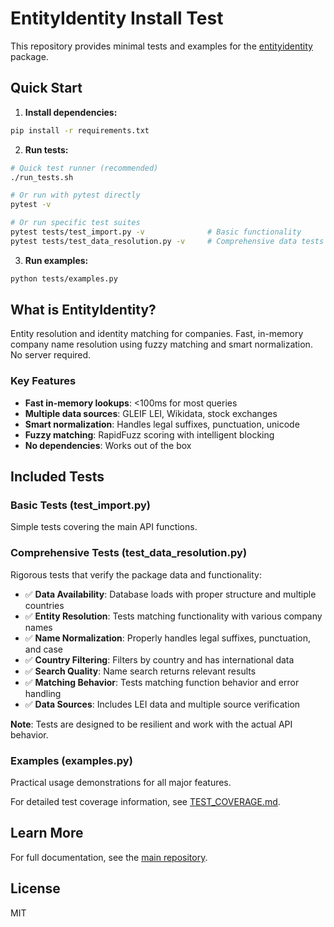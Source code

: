 # EntityIdentity Install Test

This repository provides minimal tests and examples for the [entityidentity](https://github.com/microprediction/entityidentity) package.

## Quick Start

1. **Install dependencies:**

```bash
pip install -r requirements.txt
```

2. **Run tests:**

```bash
# Quick test runner (recommended)
./run_tests.sh

# Or run with pytest directly
pytest -v

# Or run specific test suites
pytest tests/test_import.py -v              # Basic functionality
pytest tests/test_data_resolution.py -v     # Comprehensive data tests
```

3. **Run examples:**

```bash
python tests/examples.py
```

## What is EntityIdentity?

Entity resolution and identity matching for companies. Fast, in-memory company name resolution using fuzzy matching and smart normalization. No server required.

### Key Features

- **Fast in-memory lookups**: <100ms for most queries
- **Multiple data sources**: GLEIF LEI, Wikidata, stock exchanges
- **Smart normalization**: Handles legal suffixes, punctuation, unicode
- **Fuzzy matching**: RapidFuzz scoring with intelligent blocking
- **No dependencies**: Works out of the box

## Included Tests

### Basic Tests (test_import.py)
Simple tests covering the main API functions.

### Comprehensive Tests (test_data_resolution.py)
Rigorous tests that verify the package data and functionality:
- ✅ **Data Availability**: Database loads with proper structure and multiple countries
- ✅ **Entity Resolution**: Tests matching functionality with various company names
- ✅ **Name Normalization**: Properly handles legal suffixes, punctuation, and case
- ✅ **Country Filtering**: Filters by country and has international data
- ✅ **Search Quality**: Name search returns relevant results
- ✅ **Matching Behavior**: Tests matching function behavior and error handling
- ✅ **Data Sources**: Includes LEI data and multiple source verification

**Note**: Tests are designed to be resilient and work with the actual API behavior.

### Examples (examples.py)
Practical usage demonstrations for all major features.

For detailed test coverage information, see [TEST_COVERAGE.md](TEST_COVERAGE.md).

## Learn More

For full documentation, see the [main repository](https://github.com/microprediction/entityidentity).

## License

MIT

